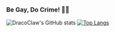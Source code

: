 ### Be Gay, Do Crime! 🏳‍🌈
![DracoClaw's GitHub stats](https://github-readme-stats.vercel.app/api?username=DracoClaw&theme=midnight-purple&show_icons=true&count_private=true)
[![Top Langs](https://github-readme-stats.vercel.app/api/top-langs/?username=DracoClaw&theme=midnight-purple&layout=compact)](https://github.com/DracoClaw/github-readme-stats)

